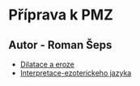 # Příprava k PMZ

## Autor - Roman Šeps

- [Dilatace a eroze](https://github.com/RomanSeps/priprava_k_pmz/tree/main/Dilatace_a_eroze)
- [Interpretace-ezoterickeho jazyka](https://github.com/RomanSeps/priprava_k_pmz/tree/main/Ezop)
